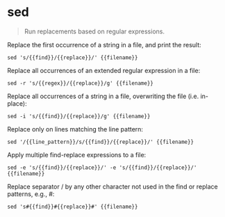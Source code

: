 sed
===

> Run replacements based on regular expressions.

Replace the first occurrence of a string in a file, and print the result:

    sed 's/{{find}}/{{replace}}/' {{filename}}

Replace all occurrences of an extended regular expression in a file:

    sed -r 's/{{regex}}/{{replace}}/g' {{filename}}

Replace all occurrences of a string in a file, overwriting the file (i.e. in-place):

    sed -i 's/{{find}}/{{replace}}/g' {{filename}}

Replace only on lines matching the line pattern:

    sed '/{{line_pattern}}/s/{{find}}/{{replace}}/' {{filename}}

Apply multiple find-replace expressions to a file:

    sed -e 's/{{find}}/{{replace}}/' -e 's/{{find}}/{{replace}}/' {{filename}}

Replace separator / by any other character not used in the find or replace patterns, e.g., #:

    sed 's#{{find}}#{{replace}}#' {{filename}}

